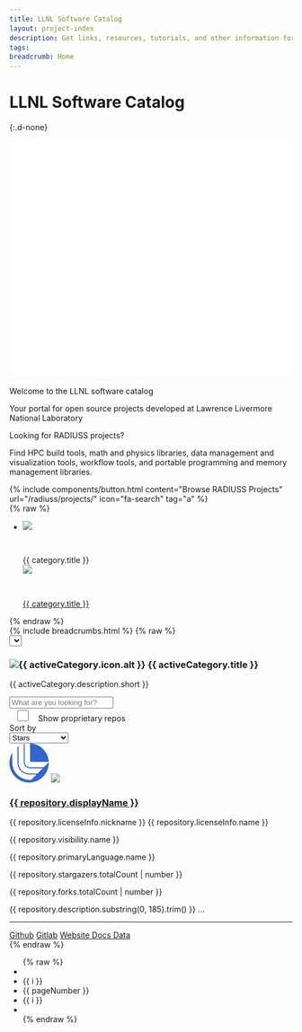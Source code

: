 ```yaml
---
title: LLNL Software Catalog
layout: project-index
description: Get links, resources, tutorials, and other information for developers at the Lab who want to participate in our software community.
tags: 
breadcrumb: Home
---
```


# LLNL Software Catalog
{:.d-none}

<div class="hero-home">
    <div class="container d-flex align-items-center">
        <div class="row text-white">
            <div class="col-12 offset-md-2 col-md-8 offset-lg-0 col-lg-8">
                <div class="hero-content-container d-lg-flex flex-column flex-lg-row align-items-center text-center text-lg-start">
                    <img class="me-lg-3 logo mb-4 mb-lg-0" src="/assets/images/software-logomark-white.png" />
                    <div class="content d-block">
                        <p class="h1 text-balance fw-light">Welcome to the LLNL software catalog</p>
                        <p class="text-balance fs-18">Your portal for open source projects developed at Lawrence Livermore National Laboratory</p>
                    </div>
                </div>
            </div>
        </div>
    </div>
</div>
<div class="bg-light-blue">
    <div class="container">
        <div class="row">
            <div class="col-12 col-md-8 mb-3 mt-3">
                <p class="fw-bold mt-4 cta-title">Looking for RADIUSS projects? </p>
                <p class="cta-text">Find HPC build tools, math and physics libraries, data management and visualization tools, workflow tools, and portable programming and memory management libraries.</p>
            </div>
            <div class="col-12 col-md-4 text-center d-flex align-items-center justify-content-center justify-content-lg-end mb-4 mb-md-0">
                {% include components/button.html content="Browse RADIUSS Projects" url="/radiuss/projects/" icon="fa-search" tag="a" %}
            </div>
        </div>
    </div>
</div>

<div ng-app="app" ng-controller="ProjectController" ng-show="categories.length" class="clearfix contain-paint" ng-cloak>
    {% raw %}
    <div class="d-none d-xl-block sticky-xxl-top mt-3" ng-if="categories.length">
        <ul class="col-12 col-xl-2 float-lg-start ps-3 d-flex flex-column list-unstyled" id="llnl-side-container">
            <li role="button" ng-repeat="category in categories | orderBy: 'title'">
                <div ng-if="!category.url" ng-click="setCategory(category)" ng-class="{'llnl-list-item d-flex align-items-center px-2 my-2 fs-14 fw-medium': true, 'active text-software-blue': category.hash === activeCategory.hash }">
                    <div ng-if="category.icon.path" class="icon me-3 d-flex align-items-center justify-content-center">
                        <img class="logo" src="{{ category.icon.path }}" />
                    </div>
                    <div ng-if="category.icon.fa" class="icon me-3 d-flex align-items-center justify-content-center" style="width: 42px; height: 42px;">
                        <i class="fa fa-light {{ category.icon.fa }} fa-lg"></i>
                    </div>
                    <span>{{ category.title }}</span>
                </div>
                <a role="button" ng-if="category.url" href="{{ category.url }}" ng-class="{'llnl-list-item d-flex align-items-center px-2 my-2 fs-14 fw-medium text-decoration-none text-body-default': true, 'active text-software-blue': category.hash === activeCategory.hash, 'external-link': category.url }">
                    <div ng-if="category.icon.path" class="icon me-3 d-flex align-items-center justify-content-center">
                        <img class="logo" src="{{ category.icon.path }}">
                    </div>
                    <div ng-if="category.icon.fa" class="icon me-3 d-flex align-items-center justify-content-center" style="width: 42px; height: 42px;">
                        <i class="fa fa-light {{ category.icon.fa }} fa-lg"></i>
                    </div>
                    <span>{{ category.title }}</span>
                </a>
            </li>
        </ul>
    </div>
    {% endraw %}
    <div class="container">
        <div class="row">
            <div class="col-12">
                {% include breadcrumbs.html %}
                {% raw %}
                <div class="d-xl-none">
                    <select class="form-select mb-3" aria-label=".form-select-lg" ng-model="activeCategory" ng-change="onCategoryChange()" ng-options="category as category.title for category in categories">
                    </select>
                </div>
                <div class="row mb-3" ng-show="activeCategory">
                    <div class="offset-sm-3 col-12 col-sm-6 text-center">
                        <div class="category d-flex justify-content-center align-items-center">
                            <h3 class="my-0 fw-bold active-category-title">
                                <img ng-if="activeCategory.icon.path" class="me-2" src="{{ activeCategory.icon.path }}" alt="{{ activeCategory.icon.alt }}" height="30" />
                                <i ng-if="!activeCategory.icon.path && activeCategory.icon.fa" class="me-2 fa fa-light {{ activeCategory.icon.fa }} fs-20 align-middle"></i>
                                {{ activeCategory.title }}
                            </h3>
                        </div>
                        <p class="fw-semibold active-category-description">{{ activeCategory.description.short }}</p>
                    </div>
                </div>
                <div class="row fs-14 fw-medium">
                    <div class="col-12 col-lg-6 d-flex align-items-center mb-4 mb-md-0">
                        <input class="form-control fs-14 fw-semibold" type="text" name="query" placeholder="What are you looking for?" ng-model="query" />
                        <i class="fa fa-light fa-search text-software-blue ms--2"></i>
                    </div>
                    <div class="col-7 col-md-6 col-lg-3 d-flex align-items-center text-quantum-slate mt-md-2">
                        <div class="form-check form-switch">
                            <input class="form-check-input" type="checkbox" role="switch" id="flexSwitchCheckDefault" ng-model="showProprietaryRepositories" style="height: 1.5em; width: 3em;">
                            <label class="form-check-label fw-medium fs-14 ms-2" for="flexSwitchCheckDefault">Show proprietary repos </label><i class="fa fa-light fa-lock ms-2"></i>
                        </div>
                    </div>
                    <div class="col-5 col-md-6 col-lg-3 row align-items-center justify-content-end px-0 text-quantum-slate mt-md-2">
                        <div class="col-4 text-end">
                            <label class="col-form-label fw-medium">Sort by</label>
                        </div>
                        <div class="col-8 px-0">
                            <select class="form-control form-select fs-14 fw-semibold sort-by" id="sort" name="sort" ng-model="sortBy">
                                <option value="-stargazers.totalCount">Stars</option>
                                <option value="owner.login">Organization</option>
                                <option value="name">Repo Name</option>
                                <option value="-forks.totalCount">Forks</option>
                                <option value="-pullRequests_Merged.totalCount">Pull Requests</option>
                            </select>
                        </div>
                    </div>  
                </div>
                <div class="row mt-3 gx-27 gy-27" id="repository-container">
                    <div class="col-12 col-md-6 col-xl-4 text-decoration-none text-black llnl-card-perspective transition-slide-up" ng-repeat="repository in filteredRepositories = (repositories | filter:filterByCategory | filter:filterByQuery | filter:filterByPrivacy) | orderBy: sortBy : sortByReverse | limitTo: perPage : perPage * (pageNumber - 1)">
                        <div class="llnl-card d-flex flex-column justify-content-between box-shadow-16 text-decoration-none text-black bg-white">
                            <div class="header text-center mt-4 position-relative px-4">
                                <i ng-if="repository.isProprietary" class="fa fa-light fa-lock float-end translate-middle-x position-absolute top-5 right-5" style="top: 1em; right: 1em;"></i>
                                <div class="image-decorator d-inline-block box-shadow-20-inset">
                                        <div class="d-flex align-items-center justify-content-center" style="height: 100%;">
                                            <img ng-if="!repository.logo" class="logo" src="/assets/images/logomark.png" />
                                            <img ng-if="repository.logo" class="logo" src="{{ '/assets/images/logos/' + repository.logo }}" />
                                    </div>
                                </div>
                                <h3 class="mt-3 fs-20">
                                    <a class="d-inline-block text-black text-decoration-underline-hover text-nowrap overflow-hidden text-truncate" href="{{ repository.url }}" style="max-width: min(30ch, 100%)">{{ repository.displayName }}</a>
                                </h3>
                            </div>
                            <div class="content px-4">
                                <div class="metadata d-flex justify-content-between text-quantum-slate">
                                    <div class="text-start">
                                        <p class="mt-2 mb-0" ng-if="repository.licenseInfo">
                                            <i class="fa fa-light fa-file-certificate me-1"></i>
                                            <span ng-if="repository.licenseInfo.nickname" class="fw-semibold">{{ repository.licenseInfo.nickname }}</span>
                                            <span ng-if="!repository.licenseInfo.nickname" class="fw-semibold">{{ repository.licenseInfo.name }}</span>
                                        </p>
                                        <p class="mt-2 mb-0" ng-if="repository.visibility">
                                            <i class="fa fa-light fa-shield-keyhole me-1"></i>
                                            <span class="fw-semibold">{{ repository.visibility.name }}</span>
                                        </p>
                                        <p class="mt-1" ng-if="repository.primaryLanguage">
                                            <i class="fa fa-light fa-code me-1"></i>
                                            <span class="fw-semibold">{{ repository.primaryLanguage.name }}</span>
                                        </p>
                                    </div>
                                    <div class="text-end">
                                        <p class="mt-2 mb-0" ng-if="repository.stargazers">
                                            <i class="fa fa-light fa-star me-1"></i>
                                            <span class="fw-semibold fixed-width-5">{{ repository.stargazers.totalCount | number }}</span>
                                        </p>
                                        <p class="mt-1" ng-if="repository.forks">
                                            <i class="fa fa-light fa-code-fork me-1"></i>
                                            <span class="fw-semibold d= fixed-width-5">{{ repository.forks.totalCount | number }}</span>
                                        </p>
                                    </div>
                                </div>
                                <p class="description">{{ repository.description.substring(0, 185).trim() }}
                                    <span ng-if="repository.description.length > 185">&#x2026;</span>
                                </p>
                            </div>
                            <div class="links">
                                <hr class="bg-quantum-slate border-2" />
                                <div class="d-flex justify-content-around my-3 links">
                                    <a ng-if="repository.url && repository.url.indexOf('github.com') > -1" class="text-decoration-none text-black text-black-hover" href="{{ repository.url }}">
                                        <i class="fa fa-light fa-github fw-semibold text-software-blue me-1"></i> Github</a>
                                    <a ng-if="repository.url && repository.url.indexOf('gitlab.') > -1" class="text-decoration-none text-black text-black-hover" href="{{ repository.url }}">
                                        <i class="fa fa-light fa-gitlab fw-semibold text-software-blue me-1"></i> Gitlab</a>
                                    <a ng-if="repository.homepageUrl" class="text-decoration-none text-black text-black-hover" href="{{ repository.homepageUrl }}">
                                        <i class="fa fa-light fa-globe fw-semibold text-software-blue text-black-hover me-1"></i> Website </a>
                                    <a ng-if="repository.documentation" class="text-decoration-none text-black text-black-hover" href="{{ repository.documentation }}">
                                        <i class="fa fa-light fa-file-lines fw-semibold text-software-blue text-black-hover me-1"></i> Docs </a>
                                    <a ng-if="repository && !repository.isProprietary" class="text-decoration-none text-black text-black-hover" href="{{ '/repo/#!/' + repository.nameWithOwner}}">
                                        <i class="fa fa-light fa-chart-mixed fw-semibold text-software-blue text-black-hover me-1"></i> Data </a>
                                </div>
                            </div>
                        </div>
                    </div>
                </div> {% endraw %}
            </div>
            <div class="row my-5">
                <div class="col-12 text-center mx-auto" ng-if="filteredRepositories.length / perPage > 1">
                    <nav aria-label="Pagination fs-13">
                        <ul class="pagination justify-content-center box-shadow-3-6 mx-auto w-fit-content overflow-hidden rounded">
                            {% raw %}
                            <li class="page-item d-inline-block" ng-if="pageNumber > 1">
                                <a class="page-link text-software-blue text-white-hover border-0 rounded" role="button" ng-click="setPage(pageNumber - 1)"><i class="fa fa-light fa-chevrons-left"></i></a>
                            </li>
                            <li class="page-item d-inline-block" ng-repeat="i in range(Math.max(pageNumber - 3, 1), pageNumber - 1)">
                                <a class="page-link border-0" role="button" ng-click="setPage(i)">{{ i }}</a>
                            </li>
                            <li class="page-item d-inline-block">
                                <a class="page-link border-0 active">{{ pageNumber }}</a>
                            </li>
                            <li class="page-item d-inline-block" ng-repeat="i in range(pageNumber + 1, Math.ceil(Math.min(pageNumber + 3, filteredRepositories.length / perPage)) )">
                                <a class="page-link border-0" role="button" ng-click="setPage(i)">{{ i }}</a>
                            </li>
                            <li class="page-item d-inline-block" ng-if="pageNumber < filteredRepositories.length / perPage">
                                <a class="page-link cursor-pointer text-software-blue text-white-hover border-0 rounded" role="button" ng-click="setPage(pageNumber + 1)"><i class="fa fa-light fa-chevrons-right"></i></a>
                            </li>
                            {% endraw %}
                        </ul>
                    </nav>
                </div>
            </div>
        </div>
    </div>
</div>

<!--script src="/assets/js/libs/angular.min.js"></script-->
<script src="/assets/js/libs/angular.js"></script>
<script src="/assets/js/libs/angular-animate.min.js"></script>
<script src="/assets/js/projects/index.js"></script>